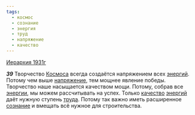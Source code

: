 ```yaml
---
tags:
  - космос
  - сознание
  - энергия
  - труд
  - напряжение
  - качество
---
```


[Иерархия 1931г](https://127.0.0.1:4002/agni/1931)

___39___
Творчество [Космоса](../../../tags/#космос) всегда создаётся напряжением всех [энергий](../../../tags/#энергия). Потому чем выше [напряжение](../../../tags/#напряжение), тем мощнее явление победы. Творчество наше насыщается качеством мощи. Потому, собрав все [энергии](../../../tags/#энергия), мы можем рассчитывать на успех. Только [качество](../../../tags/#качество) [энергий](../../../tags/#энергия) даёт нужную ступень [труда](../../../tags/#труд). Потому так важно иметь расширенное [сознание](../../../tags/#сознание) и вмещать всё нужное для строительства.   

